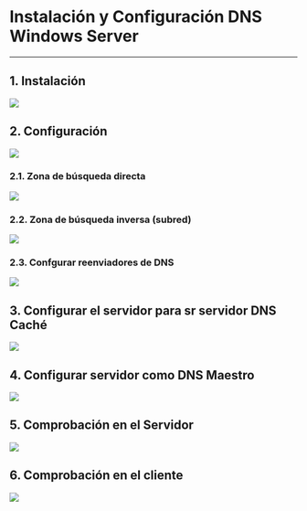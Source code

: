 
# Instalación y Configuración DNS Windows Server

---

## 1. Instalación



![](./images/.png)

## 2. Configuración



![](./images/.png)

### 2.1. Zona de búsqueda directa



![](./images/.png)

### 2.2. Zona de búsqueda inversa (subred)



![](./images/.png)

### 2.3. Confgurar reenviadores de DNS



![](./images/.png)

## 3. Configurar el servidor para sr servidor DNS Caché



![](./images/.png)

## 4. Configurar servidor como DNS Maestro



![](./images/.png)

## 5. Comprobación en el Servidor



![](./images/.png)

## 6. Comprobación en el cliente



![](./images/.png)
